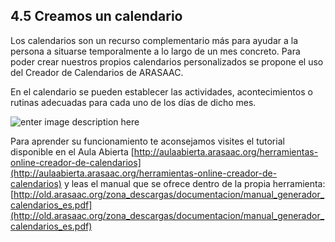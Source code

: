 ## 4.5 Creamos un calendario

Los calendarios son un recurso complementario más para ayudar a la persona a situarse temporalmente a lo largo de un mes concreto. Para poder crear nuestros propios calendarios personalizados se propone el uso del Creador de Calendarios de ARASAAC.

En el calendario se pueden establecer las actividades, acontecimientos o rutinas adecuadas para cada uno de los días de dicho mes.

![enter image description here](https://static.arasaac.org/images/aularagon/Calendario_escolar_septiembre.jpg)
  
Para aprender su funcionamiento te aconsejamos visites el tutorial disponible en el Aula Abierta  [http://aulaabierta.arasaac.org/herramientas-online-creador-de-calendarios](http://aulaabierta.arasaac.org/herramientas-online-creador-de-calendarios) y leas el manual que se ofrece dentro de la propia herramienta: [http://old.arasaac.org/zona_descargas/documentacion/manual_generador_calendarios_es.pdf](http://old.arasaac.org/zona_descargas/documentacion/manual_generador_calendarios_es.pdf)
